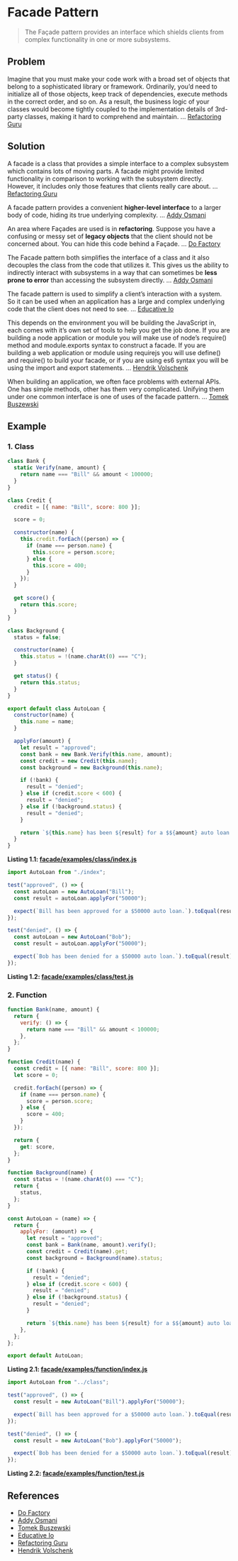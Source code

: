 # Facade Pattern
>The Façade pattern provides an interface which shields clients from complex functionality in one or more subsystems.

## Problem

Imagine that you must make your code work with a broad set of objects that belong to a sophisticated library or framework. Ordinarily, you’d need to initialize all of those objects, keep track of dependencies, execute methods in the correct order, and so on. As a result, the business logic of your classes would become tightly coupled to the implementation details of 3rd-party classes, making it hard to comprehend and maintain. ... [Refactoring Guru]

## Solution

A facade is a class that provides a simple interface to a complex subsystem which contains lots of moving parts. A facade might provide limited functionality in comparison to working with the subsystem directly. However, it includes only those features that clients really care about. ... [Refactoring Guru]

A facade pattern provides a convenient **higher-level interface** to a larger body of code, hiding its true underlying complexity. ... [Addy Osmani]

An area where Façades are used is in **refactoring**. Suppose you have a confusing or messy set of **legacy objects** that the client should not be concerned about. You can hide this code behind a Façade. ... [Do Factory]

The Facade pattern both simplifies the interface of a class and it also decouples the class from the code that utilizes it. This gives us the ability to indirectly interact with subsystems in a way that can sometimes be **less prone to error** than accessing the subsystem directly. ... [Addy Osmani]

The facade pattern is used to simplify a client’s interaction with a system. So it can be used when an application has a large and complex underlying code that the client does not need to see. ... [Educative Io]

This depends on the environment you will be building the JavaScript in, each comes with it’s own set of tools to help you get the job done.
If you are building a node application or module you will make use of node’s require() method and module.exports syntax to construct a facade.
If you are building a web application or module using requirejs you will use define() and require() to build your facade, or if you are using es6 syntax you will be using the import and export statements. ... [Hendrik Volschenk]

When building an application, we often face problems with external APIs. One has simple methods, other has them very complicated. Unifying them under one common interface is one of uses of the facade pattern. ... [Tomek Buszewski]

## Example

### 1. Class
```javascript
class Bank {
  static Verify(name, amount) {
    return name === "Bill" && amount < 100000;
  }
}

class Credit {
  credit = [{ name: "Bill", score: 800 }];

  score = 0;

  constructor(name) {
    this.credit.forEach((person) => {
      if (name === person.name) {
        this.score = person.score;
      } else {
        this.score = 400;
      }
    });
  }

  get score() {
    return this.score;
  }
}

class Background {
  status = false;

  constructor(name) {
    this.status = !(name.charAt(0) === "C");
  }

  get status() {
    return this.status;
  }
}

export default class AutoLoan {
  constructor(name) {
    this.name = name;
  }

  applyFor(amount) {
    let result = "approved";
    const bank = new Bank.Verify(this.name, amount);
    const credit = new Credit(this.name);
    const background = new Background(this.name);

    if (!bank) {
      result = "denied";
    } else if (credit.score < 600) {
      result = "denied";
    } else if (!background.status) {
      result = "denied";
    }

    return `${this.name} has been ${result} for a $${amount} auto loan.`;
  }
}

```
__Listing 1.1: [facade/examples/class/index.js](https://github.com/patternsandbox/javascript/blob/main/patterns/facade/examples/class/index.js)__
```javascript
import AutoLoan from "./index";

test("approved", () => {
  const autoLoan = new AutoLoan("Bill");
  const result = autoLoan.applyFor("50000");

  expect(`Bill has been approved for a $50000 auto loan.`).toEqual(result);
});

test("denied", () => {
  const autoLoan = new AutoLoan("Bob");
  const result = autoLoan.applyFor("50000");

  expect(`Bob has been denied for a $50000 auto loan.`).toEqual(result);
});

```
__Listing 1.2: [facade/examples/class/test.js](https://github.com/patternsandbox/javascript/blob/main/patterns/facade/examples/class/test.js)__

### 2. Function
```javascript
function Bank(name, amount) {
  return {
    verify: () => {
      return name === "Bill" && amount < 100000;
    },
  };
}

function Credit(name) {
  const credit = [{ name: "Bill", score: 800 }];
  let score = 0;

  credit.forEach((person) => {
    if (name === person.name) {
      score = person.score;
    } else {
      score = 400;
    }
  });

  return {
    get: score,
  };
}

function Background(name) {
  const status = !(name.charAt(0) === "C");
  return {
    status,
  };
}

const AutoLoan = (name) => {
  return {
    applyFor: (amount) => {
      let result = "approved";
      const bank = Bank(name, amount).verify();
      const credit = Credit(name).get;
      const background = Background(name).status;

      if (!bank) {
        result = "denied";
      } else if (credit.score < 600) {
        result = "denied";
      } else if (!background.status) {
        result = "denied";
      }

      return `${this.name} has been ${result} for a $${amount} auto loan.`;
    },
  };
};

export default AutoLoan;

```
__Listing 2.1: [facade/examples/function/index.js](https://github.com/patternsandbox/javascript/blob/main/patterns/facade/examples/function/index.js)__
```javascript
import AutoLoan from "../class";

test("approved", () => {
  const result = new AutoLoan("Bill").applyFor("50000");

  expect(`Bill has been approved for a $50000 auto loan.`).toEqual(result);
});

test("denied", () => {
  const result = new AutoLoan("Bob").applyFor("50000");

  expect(`Bob has been denied for a $50000 auto loan.`).toEqual(result);
});

```
__Listing 2.2: [facade/examples/function/test.js](https://github.com/patternsandbox/javascript/blob/main/patterns/facade/examples/function/test.js)__

## References
- [Do Factory]
- [Addy Osmani]
- [Tomek Buszewski]
- [Educative Io]
- [Refactoring Guru]
- [Hendrik Volschenk]

[Do Factory]: https://www.dofactory.com/javascript/design-patterns/builder
[Addy Osmani]: https://addyosmani.com/resources/essentialjsdesignpatterns/book/
[Tomek Buszewski]: https://dev.to/tomekbuszewski/facade-pattern-in-javascript-3on4
[Educative Io]: https://www.educative.io/collection/page/5429798910296064/5725579815944192/6046230397321216
[Refactoring Guru]: https://refactoring.guru/design-patterns/facade
[Hendrik Volschenk]: https://medium.com/@righteous.trespasser/creating-and-using-facades-in-javascript-2c471ea2af41
